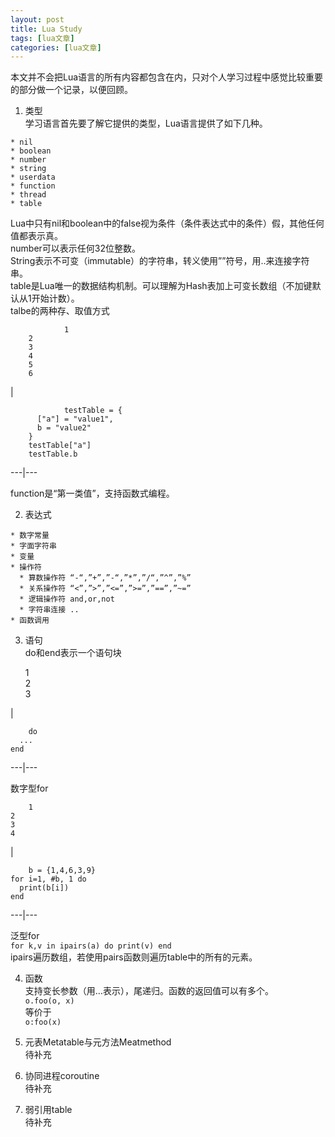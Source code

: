 ```yaml
---
layout: post
title: Lua Study 
tags: [lua文章]
categories: [lua文章]
---
```

本文并不会把Lua语言的所有内容都包含在内，只对个人学习过程中感觉比较重要的部分做一个记录，以便回顾。

  1. 类型  
学习语言首先要了解它提供的类型，Lua语言提供了如下几种。

    * nil
    * boolean
    * number
    * string
    * userdata
    * function
    * thread
    * table  
Lua中只有nil和boolean中的false视为条件（条件表达式中的条件）假，其他任何值都表示真。  
number可以表示任何32位整数。  
String表示不可变（immutable）的字符串，转义使用””符号，用..来连接字符串。  
table是Lua唯一的数据结构机制。可以理解为Hash表加上可变长数组（不加键默认从1开始计数）。  
talbe的两种存、取值方式

        
                1  
        2  
        3  
        4  
        5  
        6  
        

|

        
                testTable = {  
          ["a"] = "value1",  
          b = "value2"  
        }  
        testTable["a"]  
        testTable.b  
          
  
---|---  
  
function是“第一类值”，支持函数式编程。

  2. 表达式

    * 数字常量
    * 字面字符串
    * 变量
    * 操作符
      * 算数操作符 “-“,”+”,”-“,”*”,”/“,”^”,”%”
      * 关系操作符 “<”,”>”,”<=”,”>=”,”==”,”~=”
      * 逻辑操作符 and,or,not
      * 字符串连接 ..
    * 函数调用
  3. 语句  
do和end表示一个语句块

    
        1  
    2  
    3  
    

|

    
        do  
      ...  
    end  
      
  
---|---  
  
数字型for

    
        1  
    2  
    3  
    4  
    

|

    
        b = {1,4,6,3,9}  
    for i=1, #b, 1 do  
      print(b[i])  
    end  
      
  
---|---  
  
泛型for  
`for k,v in ipairs(a) do print(v) end`  
ipairs遍历数组，若使用pairs函数则遍历table中的所有的元素。

  4. 函数  
支持变长参数（用…表示），尾递归。函数的返回值可以有多个。  
`o.foo(o, x)`  
等价于  
`o:foo(x)`

  5. 元表Metatable与元方法Meatmethod  
待补充

  6. 协同进程coroutine  
待补充

  7. 弱引用table  
待补充